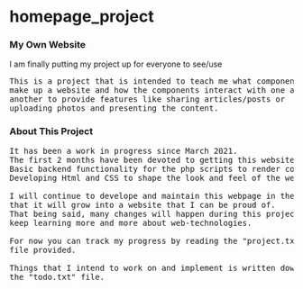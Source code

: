 # homepage_project

<h3>My Own Website</h3>
<p>I am finally putting my project up for everyone to see/use</p>

<pre>
This is a project that is intended to teach me what components
make up a website and how the components interact with one and
another to provide features like sharing articles/posts or
uploading photos and presenting the content.
</pre>


<h3>About This Project</h3>

<pre>
It has been a work in progress since March 2021.
The first 2 months have been devoted to getting this website ready.
Basic backend functionality for the php scripts to render content.
Developing Html and CSS to shape the look and feel of the website.

I will continue to develope and maintain this webpage in the hopes
that it will grow into a website that I can be proud of.
That being said, many changes will happen during this project as I
keep learning more and more about web-technologies.

For now you can track my progress by reading the "project.txt"
file provided.

Things that I intend to work on and implement is written down in
the "todo.txt" file.
</pre>
